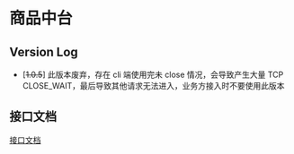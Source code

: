 # 商品中台
## Version Log
- [~~1.0.5~~] 此版本废弃，存在 cli 端使用完未 close 情况，会导致产生大量 TCP CLOSE_WAIT，最后导致其他请求无法进入，业务方接入时不要使用此版本 </br>
## 接口文档
[接口文档](https://train.faisco.biz/2q7fL2)

